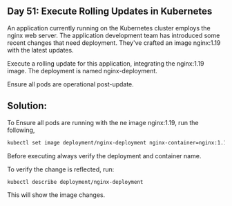 ## Day 51: Execute Rolling Updates in Kubernetes

An application currently running on the Kubernetes cluster employs the nginx web server. The application development team has introduced some recent changes that need deployment. They've crafted an image nginx:1.19 with the latest updates.

Execute a rolling update for this application, integrating the nginx:1.19 image. The deployment is named nginx-deployment.

Ensure all pods are operational post-update.

## Solution:

To Ensure all pods are running with the ne image nginx:1.19, run the following,

```bash
kubectl set image deployment/nginx-deployment nginx-container=nginx:1.19
```

Before executing always verify the deployment and container name.

To verify the change is reflected, run:

```bash
kubectl describe deployment/nginx-deployment
```

This will show the image changes.